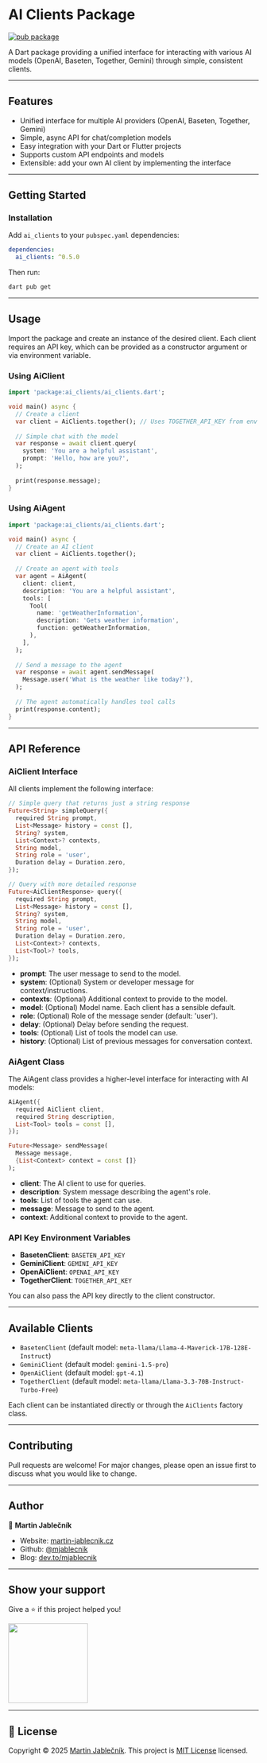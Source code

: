 # AI Clients Package

[![pub package](https://img.shields.io/pub/v/ai_clients.svg)](https://pub.dev/packages/ai_clients)

A Dart package providing a unified interface for interacting with various AI models (OpenAI, Baseten, Together, Gemini) through simple, consistent clients.

---

## Features

- Unified interface for multiple AI providers (OpenAI, Baseten, Together, Gemini)
- Simple, async API for chat/completion models
- Easy integration with your Dart or Flutter projects
- Supports custom API endpoints and models
- Extensible: add your own AI client by implementing the interface

---

## Getting Started

### Installation

Add `ai_clients` to your `pubspec.yaml` dependencies:

```yaml
dependencies:
  ai_clients: ^0.5.0
```

Then run:

```sh
dart pub get
```

---

## Usage

Import the package and create an instance of the desired client. Each client requires an API key, which can be provided as a constructor argument or via environment variable.

### Using AiClient

```dart
import 'package:ai_clients/ai_clients.dart';

void main() async {
  // Create a client
  var client = AiClients.together(); // Uses TOGETHER_API_KEY from env by default
  
  // Simple chat with the model
  var response = await client.query(
    system: 'You are a helpful assistant',
    prompt: 'Hello, how are you?',
  );
  
  print(response.message);
}
```

### Using AiAgent

```dart
import 'package:ai_clients/ai_clients.dart';

void main() async {
  // Create an AI client
  var client = AiClients.together();
  
  // Create an agent with tools
  var agent = AiAgent(
    client: client,
    description: 'You are a helpful assistant',
    tools: [
      Tool(
        name: 'getWeatherInformation',
        description: 'Gets weather information',
        function: getWeatherInformation,
      ),
    ],
  );
  
  // Send a message to the agent
  var response = await agent.sendMessage(
    Message.user('What is the weather like today?'),
  );
  
  // The agent automatically handles tool calls
  print(response.content);
}
```

---

## API Reference

### AiClient Interface

All clients implement the following interface:

```dart
// Simple query that returns just a string response
Future<String> simpleQuery({
  required String prompt,
  List<Message> history = const [],
  String? system,
  List<Context>? contexts,
  String model,
  String role = 'user',
  Duration delay = Duration.zero,
});

// Query with more detailed response
Future<AiClientResponse> query({
  required String prompt,
  List<Message> history = const [],
  String? system,
  String model,
  String role = 'user',
  Duration delay = Duration.zero,
  List<Context>? contexts,
  List<Tool>? tools,
});
```

- **prompt**: The user message to send to the model.
- **system**: (Optional) System or developer message for context/instructions.
- **contexts**: (Optional) Additional context to provide to the model.
- **model**: (Optional) Model name. Each client has a sensible default.
- **role**: (Optional) Role of the message sender (default: 'user').
- **delay**: (Optional) Delay before sending the request.
- **tools**: (Optional) List of tools the model can use.
- **history**: (Optional) List of previous messages for conversation context.

### AiAgent Class

The AiAgent class provides a higher-level interface for interacting with AI models:

```dart
AiAgent({
  required AiClient client,
  required String description,
  List<Tool> tools = const [],
});

Future<Message> sendMessage(
  Message message,
  {List<Context> context = const []}
);
```

- **client**: The AI client to use for queries.
- **description**: System message describing the agent's role.
- **tools**: List of tools the agent can use.
- **message**: Message to send to the agent.
- **context**: Additional context to provide to the agent.

### API Key Environment Variables

- **BasetenClient**: `BASETEN_API_KEY`
- **GeminiClient**: `GEMINI_API_KEY`
- **OpenAiClient**: `OPENAI_API_KEY`
- **TogetherClient**: `TOGETHER_API_KEY`

You can also pass the API key directly to the client constructor.

---

## Available Clients

- `BasetenClient` (default model: `meta-llama/Llama-4-Maverick-17B-128E-Instruct`)
- `GeminiClient` (default model: `gemini-1.5-pro`)
- `OpenAiClient` (default model: `gpt-4.1`)
- `TogetherClient` (default model: `meta-llama/Llama-3.3-70B-Instruct-Turbo-Free`)

Each client can be instantiated directly or through the `AiClients` factory class.

---

## Contributing

Pull requests are welcome! For major changes, please open an issue first to discuss what you would like to change.

---

## Author

👤 **Martin Jablečník**

- Website: [martin-jablecnik.cz](https://www.martin-jablecnik.cz)
- Github: [@mjablecnik](https://github.com/mjablecnik)
- Blog: [dev.to/mjablecnik](https://dev.to/mjablecnik)

---

## Show your support

Give a ⭐️ if this project helped you!

<a href="https://www.patreon.com/mjablecnik">
  <img src="https://c5.patreon.com/external/logo/become_a_patron_button@2x.png" width="160">
</a>

---

## 📝 License

Copyright © 2025 [Martin Jablečník](https://github.com/mjablecnik).
This project is [MIT License](./LICENSE) licensed.


